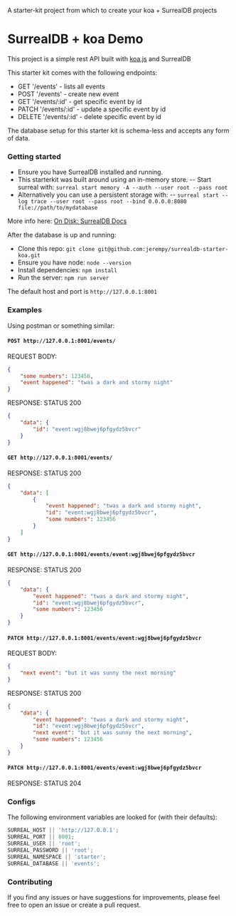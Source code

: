 A starter-kit project from which to create your koa + SurrealDB projects

# SurrealDB + koa Demo

This project is a simple rest API built with [koa.js](https://koajs.com/) and SurrealDB

This starter kit comes with the following endpoints:

-   GET '/events' - lists all events
-   POST '/events' - create new event
-   GET '/events/:id' - get specific event by id
-   PATCH '/events/:id' - update a specific event by id
-   DELETE '/events/:id' - delete specific event by id

The database setup for this starter kit is schema-less and accepts any form of data.

### Getting started

-   Ensure you have SurrealDB installed and running.
-   This starterkit was built around using an in-memory store.
    -- Start surreal with: `surreal start memory -A --auth --user root --pass root`
-   Alternatively you can use a persistent storage with:
    -- `surreal start --log trace --user root --pass root --bind 0.0.0.0:8080 file://path/to/mydatabase`

More info here: [On Disk: SurrealDB Docs](https://surrealdb.com/docs/installation/running/file)

After the database is up and running:

-   Clone this repo: `git clone git@github.com:jerempy/surrealdb-starter-koa.git`
-   Ensure you have node: `node --version`
-   Install dependencies: `npm install`
-   Run the server: `npm run server`

The default host and port is `http://127.0.0.1:8001`

### Examples

Using postman or something similar:

#### `POST http://127.0.0.1:8001/events/`

REQUEST BODY:

```json
{
    "some numbers": 123456,
    "event happened": "twas a dark and stormy night"
}
```

RESPONSE: STATUS 200

```json
{
    "data": {
        "id": "event:wgj8bwej6pfgydz5bvcr"
    }
}
```

#### `GET http://127.0.0.1:8001/events/`

RESPONSE: STATUS 200

```json
{
    "data": [
        {
            "event happened": "twas a dark and stormy night",
            "id": "event:wgj8bwej6pfgydz5bvcr",
            "some numbers": 123456
        }
    ]
}
```

#### `GET http://127.0.0.1:8001/events/event:wgj8bwej6pfgydz5bvcr`

RESPONSE: STATUS 200

```json
{
    "data": {
        "event happened": "twas a dark and stormy night",
        "id": "event:wgj8bwej6pfgydz5bvcr",
        "some numbers": 123456
    }
}
```

#### `PATCH http://127.0.0.1:8001/events/event:wgj8bwej6pfgydz5bvcr`

REQUEST BODY:

```json
{
    "next event": "but it was sunny the next morning"
}
```

RESPONSE: STATUS 200

```json
{
    "data": {
        "event happened": "twas a dark and stormy night",
        "id": "event:wgj8bwej6pfgydz5bvcr",
        "next event": "but it was sunny the next morning",
        "some numbers": 123456
    }
}
```

#### `PATCH http://127.0.0.1:8001/events/event:wgj8bwej6pfgydz5bvcr`

RESPONSE: STATUS 204

### Configs

The following environment variables are looked for (with their defaults):

```javascript
SURREAL_HOST || 'http://127.0.0.1';
SURREAL_PORT || 8001;
SURREAL_USER || 'root';
SURREAL_PASSWORD || 'root';
SURREAL_NAMESPACE || 'starter';
SURREAL_DATABASE || 'events';
```

### Contributing

If you find any issues or have suggestions for improvements, please feel free to open an issue or create a pull request.
